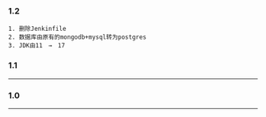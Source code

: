 ### 1.2

    1. 删除Jenkinfile
    2. 数据库由原有的mongodb+mysql转为postgres
    3. JDK由11　→　17

### 1.1
---

### 1.0
---





